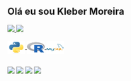 ## Olá eu sou Kleber Moreira

<div>
  <a href="https://github.com/KleberMoreira3010">
  <img height="170em" src="https://github-readme-stats.vercel.app/api?username=KleberMoreira3010&show_icons=true&theme=dracula&include_all_commits=true&count_private=true"/>
  <img height="170em" src="https://github-readme-stats.vercel.app/api/top-langs/?username=KleberMoreira3010&layout=compact&langs_count=7&theme=dracula"/>
</div>

  <div style="display: inline_block"><br>
  
  <img align="center" alt="Kleber-Python" height="30" width="40" src="https://raw.githubusercontent.com/devicons/devicon/master/icons/python/python-original.svg">
  <img align="center" alt="Kleber-R" height="30" width="40" src="https://raw.githubusercontent.com/devicons/devicon/master/icons/r/r-original.svg">
  <img align="center" alt="Kleber-SQL" height="30" width="40" src="https://raw.githubusercontent.com/devicons/devicon/master/icons/mysql/mysql-original-wordmark.svg">  
    
  
  ##
 
  
  
  <div> 
    <a href="https://instagram.com/kleber_moreira_30" target="_blank"><img src="https://img.shields.io/badge/-Instagram-%23E4405F?style=for-the-badge&logo=instagram&logoColor=white" target="_blank"></a>
 	 <a href = "mailto:klb_moreira@hotmail.com"><img src="https://img.shields.io/badge/Microsoft_Outlook-0078D4?style=for-the-badge&logo=microsoft-outlook&logoColor=white" target="_blank"></a>
    <a href="https://www.linkedin.com/in/klebermoreira2020" target="_blank"><img src="https://img.shields.io/badge/-LinkedIn-%230077B5?style=for-the-badge&logo=linkedin&logoColor=white" target="_blank"></a> 
 <a href="https://api.whatsapp.com/send?phone=551992359679" target="_blank"><img src="https://img.shields.io/badge/WhatsApp-25D366?style=for-the-badge&logo=whatsapp&logoColor=white" target="_blank"></a> 
 
 
 
 
</div>




